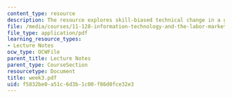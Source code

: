 ```yaml
---
content_type: resource
description: The resource explores skill-biased technical change in a greater detail.
file: /media/courses/11-128-information-technology-and-the-labor-market-spring-2005/f5832be0a51c6d3b1c00f86d0fce32e3_week3.pdf
file_type: application/pdf
learning_resource_types:
- Lecture Notes
ocw_type: OCWFile
parent_title: Lecture Notes
parent_type: CourseSection
resourcetype: Document
title: week3.pdf
uid: f5832be0-a51c-6d3b-1c00-f86d0fce32e3
---
```

